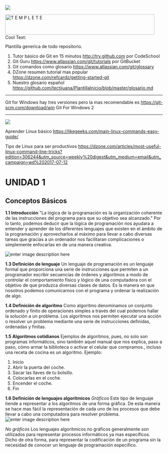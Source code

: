 ![](https://http2.mlstatic.com/pug-hembra-o-macho-D_NQ_NP_667831-MLM30037359856_042019-Q.jpg)

<a href="https://cooltext.com"><img src="https://images.cooltext.com/4970280.png" width="477" height="65" alt="T E M P L E T E" /></a>
<a href="http://cooltext.com" target="_top"><img src="https://cooltext.com/images/ct_pixel.gif" width="80" height="15" alt="Cool Text: Logo and Graphics Generator" border="0" /></a>

Plantilla generica de todo repositorio.

1. Tutor básico de Git en 15 minutos http://try.github.com por CodeSchool
2. Git Guru https://www.atlassian.com/git/tutorials por GitBucket
3. Git comandos como glosario https://www.atlassian.com/git/glossary
4. DZone resumen tutorial mas popular https://dzone.com/refcardz/getting-started-git
5. Nuestro glosario español https://github.com/tectijuana/PlantillaInicio/blob/master/glosario.md

----

Git for Windows hay tres versiones pero la mas recomendable es https://git-scm.com/download/win Git For Windows 2

----

![](http://www.linuxandubuntu.com/uploads/2/1/1/5/21152474/basics-linux-commands_orig.jpg)

Aprender Linux básico 
https://likegeeks.com/main-linux-commands-easy-guide/

Tips de Linux para ser productivos
https://dzone.com/articles/most-useful-linux-command-line-tricks?edition=306244&utm_source=weekly%20digest&utm_medium=email&utm_campaign=wd%202017-07-12
# UNIDAD 1

## Conceptos Básicos

**1.1 Introducción**
"La lógica de la programación es la organización coherente de las instrucciones del programa para que su objetivo sea alcanzado." Por lo tanto, podemos deducir que la lógica de programación nos ayudara a entender y aprender de los diferentes lenguajes que existen en el ámbito de la programación y aprovecharlos al máximo para llevar a cabo diversas tareas que gracias a un ordenador nos facilitaran complicaciones o simplemente enfocarlas en de una manera creativa.

![enter image description here](https://www.miguelvedoya.com/wp-content/uploads/2018/10/logica-de-programacion-orientada-a-objetos.png)

**1.3 Definición de lenguaje**
Un lenguaje de programación es un lenguaje formal que proporciona una serie de instrucciones que permiten a un programador escribir secuencias de órdenes y algoritmos a modo de controlar el comportamiento físico y lógico de una computadora con el objetivo de que produzca diversas clases de datos. Es la manera en que nosotros podemos comunicarnos con el programa y ordenar la realización de algo.

**1.4 Definición de algoritmo**
Como algoritmo denominamos un conjunto ordenado y finito de operaciones simples a través del cual podemos hallar la solución a un problema. Los algoritmos nos permiten ejecutar una acción o resolver un problema mediante una serie de instrucciones definidas, ordenadas y finitas.

**1.5 Algoritmos cotidianos**
Ejemplos de algoritmos, pues, no solo son programas informáticos, sino también aquel manual que nos explica, paso a paso, cómo armar la biblioteca o activar el celular que compramos., incluso una receta de cocina es un algoritmo. Ejemplo:
1. Inicio
2. Abrir la puerta del coche.
3. Sacar las llaves de tu bolsillo.
4. Colocarlas en el coche.
5. Encender el coche.
6. Fin

**1.6 Definición de lenguajes algorítmicos**
_Gráficos_
Este tipo de lenguaje tiende a representar a los algoritmos de una forma gráfica. De esta manera se hace mas fácil la representación de cada uno de los procesos que debe llevar a cabo una computadora para resolver problema.
![enter image description here](https://i1.wp.com/www.carlospes.com/curso_de_algoritmos/imagenes/fig_03_03_simbolos_ordinogramas.gif)

_No gráficos_
Los lenguajes algorítmicos no gráficos generalmente son utilizados para representar procesos informáticos ya mas específicos. Dicho de otra forma, para representar la codificación de un programa sin la necesidad de conocer un lenguaje de programación especifico.
